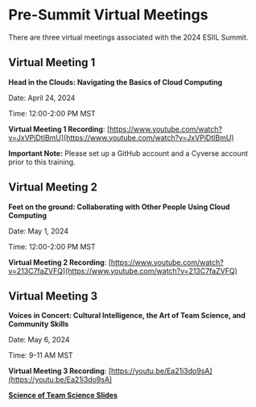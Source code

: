 # Pre-Summit Virtual Meetings


There are three virtual meetings associated with the 2024 ESIIL Summit.
## Virtual Meeting 1

**Head in the Clouds: Navigating the Basics of Cloud Computing**

Date: April 24, 2024

Time: 12:00-2:00 PM MST

**Virtual Meeting 1 Recording**: [https://www.youtube.com/watch?v=JxVPjDtIBmU](https://www.youtube.com/watch?v=JxVPjDtIBmU)

**Important Note:** Please set up a GitHub account and a Cyverse account prior to this training.

## Virtual Meeting 2

**Feet on the ground: Collaborating with Other People Using Cloud Computing**

Date:  May 1, 2024

Time: 12:00-2:00 PM MST


**Virtual Meeting 2 Recording**: [https://www.youtube.com/watch?v=213C7faZVFQ](https://www.youtube.com/watch?v=213C7faZVFQ)



## Virtual Meeting 3

**Voices in Concert: Cultural Intelligence, the Art of Team Science, and Community Skills**

Date: May 6, 2024

Time: 9-11 AM MST

**Virtual Meeting 3 Recording**: [https://youtu.be/Ea21i3do9sA](https://youtu.be/Ea21i3do9sA)

**[Science of Team Science Slides](https://o365coloradoedu.sharepoint.com/:b:/s/CIRES-EarthLab/ESBIjItMBfFIsl_ZELF1t5kBjEpK09UK8fiONZ-fnKuxuw?e=MDZdKg)**
